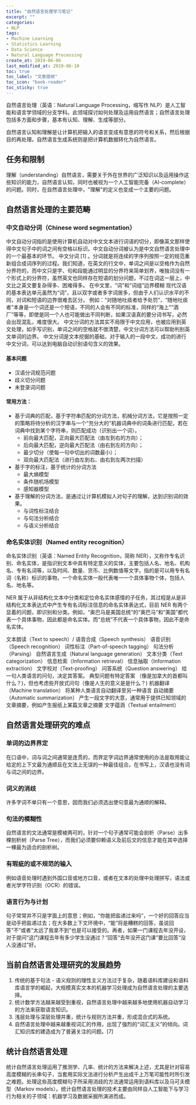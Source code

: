 ```yaml
---
title: "自然语言处理学习笔记"
excerpt: ""
categories:
- NLP
tags:
- Machine Learning
- Statistics Learning
- Data Science
- Natural Language Processing
create_at: 2019-06-06
last_modified_at: 2019-06-10
toc: true
toc_label: "文章提纲"
toc_icon: "book-reader"
toc_sticky: true
---
```


自然语言处理（英语：Natural Language Processing，缩写作 NLP）是人工智能和语言学领域的分支学科。此领域探讨如何处理及运用自然语言；自然语言处理包括多方面和步骤，基本有认知、理解、生成等部分。

自然语言认知和理解是让计算机把输入的语言变成有意思的符号和关系，然后根据目的再处理。自然语言生成系统则是把计算机数据转化为自然语言。

## 任务和限制

理解（understanding）自然语言，需要关于外在世界的广泛知识以及运用操作这些知识的能力，自然语言认知，同时也被视为一个人工智能完备（AI-complete）的问题。同时，在自然语言处理中，"理解"的定义也变成一个主要的问题。

## 自然语言处理的主要范畴

### 中文自动分词（Chinese word segmentation）

中文自动分词指的是使用计算机自动对中文文本进行词语的切分，即像英文那样使得中文句子中的词之间有空格以标识。中文自动分词被认为是中文自然语言处理中的一个最基本的环节。
中文分词 [1]  。分词就是将连续的字序列按照一定的规范重新组合成词序列的过程。我们知道，在英文的行文中，单词之间是以空格作为自然分界符的，而中文只是字、句和段能通过明显的分界符来简单划界，唯独词没有一个形式上的分界符，虽然英文也同样存在短语的划分问题，不过在词这一层上，中文比之英文要复杂得多、困难得多。
在中文里，“词”和“词组”边界模糊
现代汉语的基本表达单元虽然为“词”，且以双字或者多字词居多，但由于人们认识水平的不同，对词和短语的边界很难去区分。
例如：“对随地吐痰者给予处罚”，“随地吐痰者”本身是一个词还是一个短语，不同的人会有不同的标准，同样的“海上”“酒厂”等等，即使是同一个人也可能做出不同判断，如果汉语真的要分词书写，必然会出现混乱，难度很大。
中文分词的方法其实不局限于中文应用，也被应用到英文处理，如手写识别，单词之间的空格就不很清楚，中文分词方法可以帮助判别英文单词的边界。
中文分词是文本挖掘的基础，对于输入的一段中文，成功的进行中文分词，可以达到电脑自动识别语句含义的效果。

#### 基本问题

* 汉语分词规范问题
* 歧义切分问题
* 未登录词问题

#### 常用方法：

* 基于词典的匹配，基于字符串匹配的分词方法，机械分词方法，它是按照一定的策略将待分析的汉字串与一个“充分大的”机器词典中的词条进行匹配，若在词典中找到某个字符串，则匹配成功（识别出一个词）。
  * 前向最大匹配，正向最大匹配法（由左到右的方向）；
  * 后向最大匹配，逆向最大匹配法（由右到左的方向）；
  * 最少切分（使每一句中切出的词数最小）；
  * 双向最大匹配法（进行由左到右、由右到左两次扫描）
* 基于字的标注，基于统计的分词方法
  * 最大熵模型
  * 条件随机场模型
  * 感知器模型
* 基于理解的分词方法，是通过让计算机模拟人对句子的理解，达到识别词的效果。
  * 与词性标注结合
  * 与句法分析结合
  * 与语义分析结合

### 命名实体识别（Named entity recognition）

命名实体识别（英语：Named Entity Recognition，简称 NER），又称作专名识别、命名实体，是指识别文本中具有特定意义的实体，主要包括人名、地名、机构名、专有名词等，以及时间、数量、货币、比例数值等文字。指的是可以用专有名词（名称）标识的事物，一个命名实体一般代表唯一一个具体事物个体，包括人名、地名等。

NER 属于从非结构化文本中分类和定位命名实体感情的子任务，其过程是从是非结构化文本表达式中产生专有名词标注信息的命名实体表达式，目前 NER 有两个显着的问题，即识别和分类。例如，“奥巴马是美国总统”的“奥巴马”和“美国”都代表一个具体事物，因此都是命名实体。而“总统”不代表一个具体事物，因此不是命名实体。

文本朗读（Text to speech）/ 语音合成（Speech synthesis）
语音识别（Speech recognition）
词性标注（Part-of-speech tagging）
句法分析（Parsing）
自然语言生成（Natural language generation）
文本分类（Text categorization）
信息检索（Information retrieval）
信息抽取（Information extraction）
文字校对（Text-proofing）
问答系统（Question answering）
给一句人类语言的问句，决定其答案。 典型问题有特定答案 （像是加拿大的首都叫什么？)，但也考虑些开放式问句（像是人生的意义是是什么？)
机器翻译（Machine translation）
将某种人类语言自动翻译至另一种语言
自动摘要（Automatic summarization）
产生一段文字的大意，通常用于提供已知领域的文章摘要，例如产生报纸上某篇文章之摘要
文字蕴涵（Textual entailment）

## 自然语言处理研究的难点

### 单词的边界界定

在口语中，词与词之间通常是连贯的，而界定字词边界通常使用的办法是取用能让给定的上下文最为通顺且在文法上无误的一种最佳组合。在书写上，汉语也没有词与词之间的边界。

### 词义的消歧

许多字词不单只有一个意思，因而我们必须选出使句意最为通顺的解释。

### 句法的模糊性

自然语言的文法通常是模棱两可的，针对一个句子通常可能会剖析（Parse）出多棵剖析树（Parse Tree），而我们必须要仰赖语义及前后文的信息才能在其中选择一棵最为适合的剖析树。

### 有瑕疵的或不规范的输入

例如语音处理时遇到外国口音或地方口音，或者在文本的处理中处理拼写，语法或者光学字符识别（OCR）的错误。

### 语言行为与计划

句子常常并不只是字面上的意思；例如，“你能把盐递过来吗”，一个好的回答应当是动手把盐递过去；在大多数上下文环境中，“能”将是糟糕的回答，虽说回答“不”或者“太远了我拿不到”也是可以接受的。再者，如果一门课程去年没开设，对于提问“这门课程去年有多少学生没通过？”回答“去年没开这门课”要比回答“没人没通过”好。

## 当前自然语言处理研究的发展趋势

1. 传统的基于句法 - 语义规则的理性主义方法过于复杂，随着语料库建设和语料库语言学的崛起，大规模真实文本的机器学习处理成为自然语言处理的主要选择。
2. 统计数学方法越来越受到重视，自然语言处理中越来越多地使用机器自动学习的方法来获取语言知识。
3. 浅层处理与深层处理并重，统计与规则方法并重，形成混合式的系统。
4. 自然语言处理中越来越重视词汇的作用，出现了强烈的“词汇主义”的倾向。词汇知识库的建造成为了普遍关注的问题。[7]

## 统计自然语言处理

统计自然语言处理运用了推测学、几率、统计的方法来解决上述，尤其是针对容易高度模糊的长串句子，当套用实际文法进行分析产生出成千上万笔可能性时所引发之难题。处理这些高度模糊句子所采用消歧的方法通常运用到语料库以及马可夫模型（Markov models）。统计自然语言处理的技术主要由同样自人工智能下与学习行为相关的子领域：机器学习及数据采掘所演进而成。
